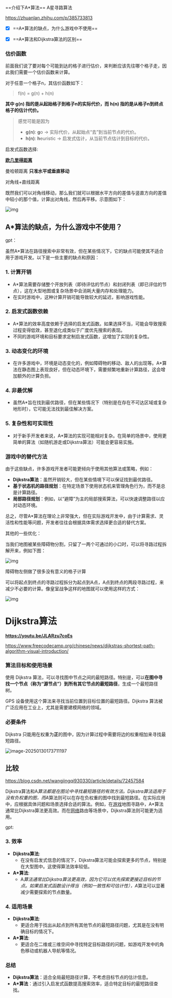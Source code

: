 ==介绍下A*算法== A星寻路算法



https://zhuanlan.zhihu.com/p/385733813

- [x] ==A*算法的缺点，为什么游戏中不使用==
- [x] ==A*算法和Dijkstra算法的区别==



### 估价函数

前面我们说了要对每个可能到达的格子进行估价，来判断应该先往哪个格子走，因此我们需要一个估价函数来计算。

对于任意一个格子n，其估价函数如下：

> f(n) = g(n) + h(n)

**其中 g(n) 指的是从起始格子到格子n的实际代价，而 h(n) 指的是从格子n到终点格子的估计代价。**



>感觉可能是因为
>
>- **g(n)**: **g**o -> 实际代价，从起始点“去”到当前节点的代价。
>- **h(n)**: **h**euristic -> 启发式估计，从当前节点估计到目标的代价。



启发式函数选择:

**[欧几里得距离](https://zhida.zhihu.com/search?content_id=173849187&content_type=Article&match_order=1&q=欧几里得距离&zhida_source=entity)**

曼哈顿距离  **只准水平或垂直移动**

对角线+直线距离

​	既然我们可以对角线移动，那么我们就可以根据水平方向的差值与竖直方向的差值中较小的那个值，计算出对角线，然后再平移。示意图如下：

![img](assets/v2-fe8c4fa309e2e77bd8633128a655c9ea_1440w.jpg)





## A*算法的缺点，为什么游戏中不使用？

gpt：

虽然A*算法在路径搜索中非常有效，但在某些情况下，它的缺点可能使其不适合用于游戏开发。以下是一些主要的缺点和原因：

### 1. **计算开销**

- A*算法需要存储整个开放列表（即待评估的节点）和封闭列表（即已评估的节点），这在大型地图或复杂场景中会消耗大量内存和处理能力。
- 在实时游戏中，这种计算开销可能导致较大的延迟，影响游戏性能。

### 2. **启发式函数依赖**

- A*算法的效率高度依赖于选择的启发式函数。如果选择不当，可能会导致搜索过程变得低效，甚至退化成类似于广度优先搜索的表现。
- 不同的游戏环境和目标要求定制启发式函数，这增加了实现的复杂性。

### 3. **动态变化的环境**

- 在许多游戏中，环境是动态变化的，例如障碍物的移动、敌人的出现等。A*算法在静态图上表现良好，但在动态环境下，需要频繁地重新计算路径，这会增加额外的计算负担。

### 4. **非最优解**

- 虽然A*旨在找到最优路径，但在某些情况下（特别是在存在不可达区域或复杂地形时），它可能无法找到最佳解决方案。

### 5. **复杂性和可实现性**

- 对于新手开发者来说，A*算法的实现可能相对复杂。在简单的场景中，使用更简单的算法（如随机游走或Dijkstra算法）可能会更容易实施。

### 游戏中的替代方法

由于这些缺点，许多游戏开发者可能更倾向于使用其他算法或策略，例如：

- **Dijkstra算法**：虽然开销较大，但在某些情境下可以保证找到最优路径。
- **基于状态机的路径规划**：在特定场景下使用状态机来管理角色行为，而不是总是计算路径。
- **局部路径规划**：例如，以“避障”为主的局部搜索算法，可以快速调整路径以应对动态环境。

总之，尽管A*算法在理论上非常强大，但在实际游戏开发中，由于计算需求、灵活性和性能等问题，开发者往往会根据具体需求选择更合适的替代方案。







其他的一些优化：

当我们地图被某些障碍物分割，只留了一两个可通过的小口时，可以将寻路过程拆解开来，例如下图：

![img](assets/v2-bfae6164001ae88ebf2fdc62232b1e82_1440w.jpg)

障碍物左侧做了很多没有意义的格子计算

可以将起点到终点的寻路过程拆分为起点到A点，A点到终点的两段寻路过程，来减少不必要的计算。像皇室战争这样的地图就可以使用这样的方式：

![img](assets/v2-cc0d2ba19e532b8aef45d68b804e505f_1440w.jpg)





# Dijkstra**算法**

**https://youtu.be/JLARzu7coEs**

https://www.freecodecamp.org/chinese/news/dijkstras-shortest-path-algorithm-visual-introduction/



### 算法目标和使用场景

使用 Dijkstra 算法，可以寻找图中节点之间的最短路径。特别是，可以**在图中寻找一个节点（称为“源节点”）到所有其它节点的最短路径**，生成一个最短路径树。

GPS 设备使用这个算法来寻找当前位置到目标位置的最短路径。Dijkstra 算法被广泛应用在工业上，尤其是需要建模网络的领域。



### 必要条件

Dijkstra 只能用在权重为**正**的图中，因为计算过程中需要将边的权重相加来寻找最短路径。



![image-20250130173711197](assets/image-20250130173711197.png)





## 比较

https://blog.csdn.net/wangjingqi930330/article/details/72457584



Dijkstra算法和A*算法都是在图论中寻找最短路径的有效方法。Dijkstra算法适用于没有负权重的图，而A*算法则可以在存在负权重的图中找到最短路径。在实际应用中，应根据具体问题和场景选择合适的算法。例如，在[游戏](https://cloud.baidu.com/solution/game.html)地图寻路中，A*算法通常比Dijkstra算法更高效。而在[网络](https://cloud.baidu.com/product/et.html)路由等场景中，Dijkstra算法则可能更为适用。





gpt:

### 3. **效率**

- **Dijkstra算法**:
  - 在没有启发式信息的情况下，Dijkstra算法可能会探索更多的节点，特别是在大型图中。这使得算法效率较低。
- **A\*算法**:
  - A*算法通常比Dijkstra算法更高效，因为它可以优先探索更接近目标的节点。如果启发式函数设计得当（例如一致性和可估计性），A*算法可以显著减少需要探索的节点数量。

### 4. **适用场景**

- **Dijkstra算法**:
  - 更适合用于找出从起点到所有其他节点的最短路径问题，尤其是在没有明确目标的情况下。
- **A\*算法**:
  - 更适合在二维或三维空间中寻找特定目标路径的问题，如游戏开发中的角色移动或机器人导航等情况。

### 总结

- **Dijkstra算法**：适合全局最短路径计算，不考虑目标节点的估计信息。
- **A\*算法**：通过引入启发式函数提高搜索效率，适合特定目标的最短路径查找。

